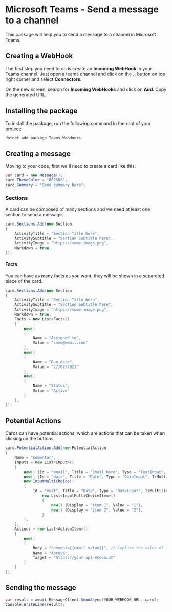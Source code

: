 # Microsoft Teams - Send a message to a channel
This package will help you to send a message to a channel in Microsoft Teams.

## Creating a WebHook
The first step you need to do is create an **Incoming WebHook** in your Teams channel. Just open a teams channel and click on the **..** button on top right corner and select **Connectors**.

On the new screen, search for **Incoming WebHooks** and click on **Add**. Copy the generated URL.

## Installing the package
To install the package, run the following command in the root of your project:
```
dotnet add package Teams.WebHooks
```

## Creating a message
Moving to your code, first we`ll need to create a card like this:
```csharp
var card = new Message();
card.ThemeColor = "8625D2";
card.Summary = "Some summary here";
```

### Sections
A card can be composed of many sections and we need at least one section to send a message.

```csharp
card.Sections.Add(new Section
{
    ActivityTitle = "Section Title here",
    ActivitySubtitle = "Section Subtitle here",
    ActivityImage = "https://some-image.png",    
    Markdown = true,
});
```

#### Facts
You can have as many facts as you want, they will be shown in a separeted place of the card.

```csharp
card.Sections.Add(new Section
{
    ActivityTitle = "Section Title here",
    ActivitySubtitle = "Section Subtitle here",
    ActivityImage = "https://some-image.png",    
    Markdown = true,
    Facts = new List<Fact>()
    {
        new()
        {
            Name = "Assigned to",
            Value = "some@email.com"
        },
        new()
        {
            Name = "Due date",
            Value = "27/07/2021"
        },
        new()
        {
            Name = "Status",
            Value = "Active"
        }
    },
});

```

## Potential Actions
Cards can have potential actions, which are actions that can be taken when clicking on the buttons.

```csharp
card.PotentialAction.Add(new PotentialAction
{
    Name = "Comentar",
    Inputs = new List<Input>()
    {
        new() {Id = "email", Title = "Email here", Type = "TextInput", IsMultiline = false},
        new() {Id = "date", Title = "Date", Type = "DateInput", IsMultiline = false},
        new InputMultiChoice()
        {
            Id = "mult", Title = "Data", Type = "DateInput", IsMultiline = false, Choices =
                new List<InputMultiChoiceItem>()
                {
                    new() {Display = "item 1", Value = "1"},
                    new() {Display = "item 2", Value = "2"},
                }
        },
    },
    Actions = new List<ActionItem>()
    {
        new()
        {
            Body = "comment={{email.value}}", // Capture the value of the input
            Name = "Aprove",
            Target = "https://your-api-endpoint"
        }
    }
});
```

## Sending the message

```csharp
var result = await MessageClient.SendAsync(YOUR_WEBHOOK_URL, card);
Console.WriteLine(result);
```
